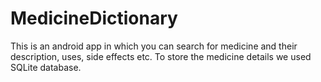 # MedicineDictionary

This is an android app in which you can search for medicine and their description, uses, side effects etc.
To store the medicine details we used SQLite database.
